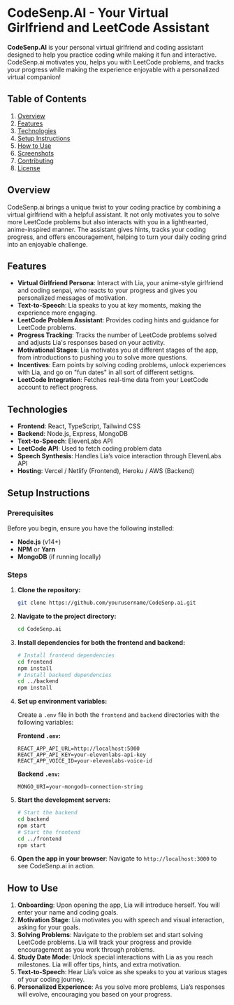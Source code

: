 # CodeSenp.AI - Your Virtual Girlfriend and LeetCode Assistant

**CodeSenp.AI** is your personal virtual girlfriend and coding assistant designed to help you practice coding while making it fun and interactive. CodeSenp.ai motivates you, helps you with LeetCode problems, and tracks your progress while making the experience enjoyable with a personalized virtual companion!

## Table of Contents

1. [Overview](#overview)
2. [Features](#features)
3. [Technologies](#technologies)
4. [Setup Instructions](#setup-instructions)
5. [How to Use](#how-to-use)
6. [Screenshots](#screenshots)
7. [Contributing](#contributing)
8. [License](#license)

## Overview

CodeSenp.ai brings a unique twist to your coding practice by combining a virtual girlfriend with a helpful assistant. It not only motivates you to solve more LeetCode problems but also interacts with you in a lighthearted, anime-inspired manner. The assistant gives hints, tracks your coding progress, and offers encouragement, helping to turn your daily coding grind into an enjoyable challenge.

## Features

- **Virtual Girlfriend Persona**: Interact with Lia, your anime-style girlfriend and coding senpai, who reacts to your progress and gives you personalized messages of motivation.
- **Text-to-Speech**: Lia speaks to you at key moments, making the experience more engaging.
- **LeetCode Problem Assistant**: Provides coding hints and guidance for LeetCode problems.
- **Progress Tracking**: Tracks the number of LeetCode problems solved and adjusts Lia's responses based on your activity.
- **Motivational Stages**: Lia motivates you at different stages of the app, from introductions to pushing you to solve more questions.
- **Incentives**: Earn points by solving coding problems, unlock experiences with Lia, and go on "fun dates" in all sort of different settigns.
- **LeetCode Integration**: Fetches real-time data from your LeetCode account to reflect progress.

## Technologies

- **Frontend**: React, TypeScript, Tailwind CSS
- **Backend**: Node.js, Express, MongoDB
- **Text-to-Speech**: ElevenLabs API
- **LeetCode API**: Used to fetch coding problem data
- **Speech Synthesis**: Handles Lia’s voice interaction through ElevenLabs API
- **Hosting**: Vercel / Netlify (Frontend), Heroku / AWS (Backend)

## Setup Instructions

### Prerequisites

Before you begin, ensure you have the following installed:
- **Node.js** (v14+)
- **NPM** or **Yarn**
- **MongoDB** (if running locally)

### Steps

1. **Clone the repository:**

   ```bash
   git clone https://github.com/yourusername/CodeSenp.ai.git
   ```

2. **Navigate to the project directory:**

   ```bash
   cd CodeSenp.ai
   ```

3. **Install dependencies for both the frontend and backend:**

   ```bash
   # Install frontend dependencies
   cd frontend
   npm install
   # Install backend dependencies
   cd ../backend
   npm install
   ```

4. **Set up environment variables:**

   Create a `.env` file in both the `frontend` and `backend` directories with the following variables:

   **Frontend `.env`:**

   ```
   REACT_APP_API_URL=http://localhost:5000
   REACT_APP_API_KEY=your-elevenlabs-api-key
   REACT_APP_VOICE_ID=your-elevenlabs-voice-id
   ```

   **Backend `.env`:**

   ```
   MONGO_URI=your-mongodb-connection-string
   ```

5. **Start the development servers:**

   ```bash
   # Start the backend
   cd backend
   npm start
   # Start the frontend
   cd ../frontend
   npm start
   ```

6. **Open the app in your browser**: Navigate to `http://localhost:3000` to see CodeSenp.ai in action.

## How to Use

1. **Onboarding**: Upon opening the app, Lia will introduce herself. You will enter your name and coding goals.
2. **Motivation Stage**: Lia motivates you with speech and visual interaction, asking for your goals.
3. **Solving Problems**: Navigate to the problem set and start solving LeetCode problems. Lia will track your progress and provide encouragement as you work through problems.
4. **Study Date Mode**: Unlock special interactions with Lia as you reach milestones. Lia will offer tips, hints, and extra motivation.
5. **Text-to-Speech**: Hear Lia’s voice as she speaks to you at various stages of your coding journey.
6. **Personalized Experience**: As you solve more problems, Lia’s responses will evolve, encouraging you based on your progress.